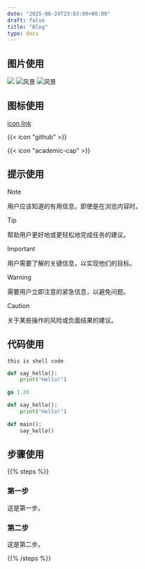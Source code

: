 ```yaml
---
date: "2025-06-24T23:03:00+08:00"
draft: false
title: "Blog"
type: docs
---
```


## 图片使用

![](/images/logo.jpg)
![风景](https://picsum.photos/800/600)
![风景](https://picsum.photos/800/600 "Unsplash 风景")

## 图标使用

[icon link ](https://v1.heroicons.com/)

{{< icon "github" >}}

{{< icon "academic-cap" >}}

## 提示使用

> [!NOTE]
> 用户应该知道的有用信息，即使是在浏览内容时。

> [!TIP]
> 帮助用户更好地或更轻松地完成任务的建议。

> [!IMPORTANT]
> 用户需要了解的关键信息，以实现他们的目标。

> [!WARNING]
> 需要用户立即注意的紧急信息，以避免问题。

> [!CAUTION]
> 关于某些操作的风险或负面结果的建议。

## 代码使用

`this is shell code`

```python {filename="hello.py"}
def say_hello():
    print("Hello!")
```

```go {base_url="https://github.com/imfing/hextra/blob/main/",filename="exampleSite/hugo.work"}
go 1.20
```

```python {linenos=table,hl_lines=[2,4],linenostart=1,filename="hello.py"}
def say_hello():
    print("Hello!")

def main():
    say_hello()
```

## 步骤使用

{{% steps %}}

### 第一步

这是第一步。

### 第二步

这是第二步。

{{% /steps %}}
